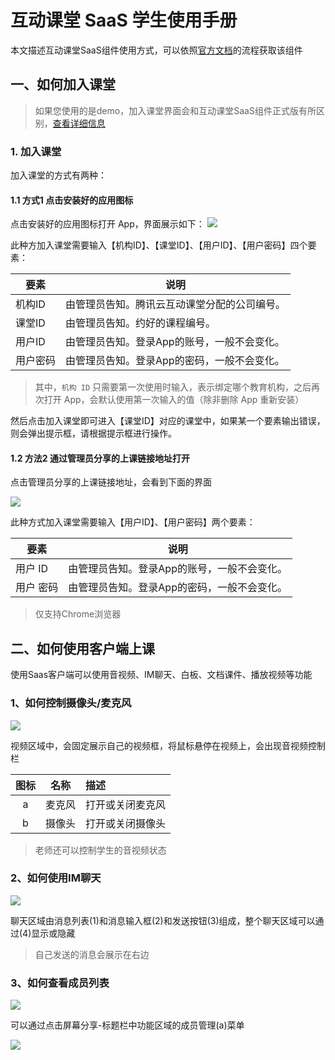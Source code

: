# 互动课堂 SaaS 学生使用手册

本文描述互动课堂SaaS组件使用方式，可以依照[官方文档](https://cloud.tencent.com/document/product/680/34356)的流程获取该组件

## 一、如何加入课堂

> 如果您使用的是demo，加入课堂界面会和互动课堂SaaS组件正式版有所区别，[查看详细信息](./Demo%E4%BD%93%E9%AA%8C%E6%89%8B%E5%86%8C.md)

### 1. 加入课堂

加入课堂的方式有两种：

#### 1.1 方式1 点击安装好的应用图标

点击安装好的应用图标打开 App，界面展示如下：
![](https://main.qcloudimg.com/raw/49bb925a1cf8c37c15e2e56982ffb4ed.png)

此种方加入课堂需要输入【机构ID】、【课堂ID】、【用户ID】、【用户密码】四个要素：

要素 | 说明
--------- | ---------
机构ID | 由管理员告知。腾讯云互动课堂分配的公司编号。
课堂ID | 由管理员告知。约好的课程编号。
用户ID | 由管理员告知。登录App的账号，一般不会变化。
用户密码 | 由管理员告知。登录App的密码，一般不会变化。

> 其中，`机构 ID` 只需要第一次使用时输入，表示绑定哪个教育机构，之后再次打开 App，会默认使用第一次输入的值（除非删除 App 重新安装）

然后点击加入课堂即可进入【课堂ID】对应的课堂中，如果某一个要素输出错误，则会弹出提示框，请根据提示框进行操作。


#### 1.2 方法2 通过管理员分享的上课链接地址打开

点击管理员分享的上课链接地址，会看到下面的界面

![](https://main.qcloudimg.com/raw/c731c52ec6d348dcda829b319d2cd21f.png)

此种方式加入课堂需要输入【用户ID】、【用户密码】两个要素：

要素 | 说明
--------- | ---------
用户 ID | 由管理员告知。登录App的账号，一般不会变化。
用户 密码 | 由管理员告知。登录App的密码，一般不会变化。


> 仅支持Chrome浏览器



## 二、如何使用客户端上课
使用Saas客户端可以使用音视频、IM聊天、白板、文档课件、播放视频等功能


### 1、如何控制摄像头/麦克风

![](https://main.qcloudimg.com/raw/a1acb4431ec3b4d211c2358bd895707d.png)

视频区域中，会固定展示自己的视频框，将鼠标悬停在视频上，会出现音视频控制栏

图标|名称|描述
:--:|:--:|:--
a| 麦克风 | 打开或关闭麦克风
b| 摄像头 | 打开或关闭摄像头

> 老师还可以控制学生的音视频状态

### 2、如何使用IM聊天

![](https://main.qcloudimg.com/raw/b65b96859859e1883e11a4dfa24b0a7f.png)

聊天区域由消息列表(1)和消息输入框(2)和发送按钮(3)组成，整个聊天区域可以通过(4)显示或隐藏

> 自己发送的消息会展示在右边

### 3、如何查看成员列表

![](https://main.qcloudimg.com/raw/50ee432249413e0e0ae1a6d3e3bf0baf.png)

可以通过点击屏幕分享-标题栏中功能区域的成员管理(a)菜单

![](https://main.qcloudimg.com/raw/0cef3ac022e30dc370d72d7672fbb69a.png)
